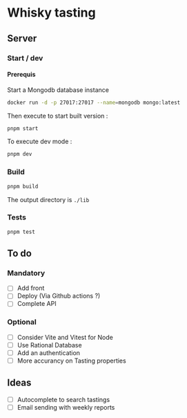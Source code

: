 # Whisky tasting


## Server
### Start / dev

#### Prerequis

Start a Mongodb database instance

```sh
docker run -d -p 27017:27017 --name=mongodb mongo:latest
```

Then execute to start built version :

```sh
pnpm start
```

To execute dev mode :

```sh
pnpm dev
```

### Build

```sh
pnpm build
```

The output directory is `./lib`

### Tests

```sh
pnpm test
```

## To do

### Mandatory

- [ ] Add front
- [ ] Deploy (Via Github actions ?)
- [ ] Complete API

### Optional

- [ ] Consider Vite and Vitest for Node
- [ ] Use Rational Database
- [ ] Add an authentication
- [ ] More accurancy on Tasting properties

## Ideas

- [ ] Autocomplete to search tastings
- [ ] Email sending with weekly reports
